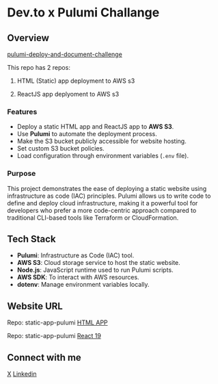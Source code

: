 # Dev.to x Pulumi Challange

## Overview

[pulumi-deploy-and-document-challenge](https://dev.to/devteam/announcing-the-pulumi-deploy-and-document-challenge-3000-in-prizes-887?bb=219434)

This repo has 2 repos:

1. HTML (Static) app deployment to AWS s3

2. ReactJS app deplyoment to AWS s3

### Features
- Deploy a static HTML app and ReactJS app to **AWS S3**.
- Use **Pulumi** to automate the deployment process.
- Make the S3 bucket publicly accessible for website hosting.
- Set custom S3 bucket policies.
- Load configuration through environment variables (`.env` file).

### Purpose

This project demonstrates the ease of deploying a static website using infrastructure as code (IAC) principles. Pulumi allows us to write code to define and deploy cloud infrastructure, making it a powerful tool for developers who prefer a more code-centric approach compared to traditional CLI-based tools like Terraform or CloudFormation.

## Tech Stack

- **Pulumi**: Infrastructure as Code (IAC) tool.
- **AWS S3**: Cloud storage service to host the static website.
- **Node.js**: JavaScript runtime used to run Pulumi scripts.
- **AWS SDK**: To interact with AWS resources.
- **dotenv**: Manage environment variables locally.

## Website URL 

Repo: static-app-pulumi
[HTML APP](http://demopulumiwebapp-13b82eb.s3-website-us-west-2.amazonaws.com/)

Repo: static-app-pulumi
[React 19](http://reactdemoapppulumi-54dc696.s3-website-us-west-2.amazonaws.com/)

## Connect with me

[X](https://x.com/hellonehha)
[Linkedin](https://www.linkedin.com/in/nehha/)